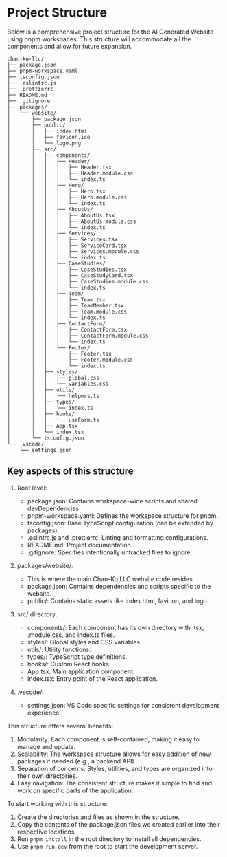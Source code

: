 # Project Structure
Below is a comprehensive project structure for the AI Generated Website using pnpm workspaces. This structure will accommodate all the components and allow for future expansion.

```plaintext
chan-ko-llc/
├── package.json
├── pnpm-workspace.yaml
├── tsconfig.json
├── .eslintrc.js
├── .prettierrc
├── README.md
├── .gitignore
├── packages/
│   └── website/
│       ├── package.json
│       ├── public/
│       │   ├── index.html
│       │   ├── favicon.ico
│       │   └── logo.png
│       ├── src/
│       │   ├── components/
│       │   │   ├── Header/
│       │   │   │   ├── Header.tsx
│       │   │   │   ├── Header.module.css
│       │   │   │   └── index.ts
│       │   │   ├── Hero/
│       │   │   │   ├── Hero.tsx
│       │   │   │   ├── Hero.module.css
│       │   │   │   └── index.ts
│       │   │   ├── AboutUs/
│       │   │   │   ├── AboutUs.tsx
│       │   │   │   ├── AboutUs.module.css
│       │   │   │   └── index.ts
│       │   │   ├── Services/
│       │   │   │   ├── Services.tsx
│       │   │   │   ├── ServiceCard.tsx
│       │   │   │   ├── Services.module.css
│       │   │   │   └── index.ts
│       │   │   ├── CaseStudies/
│       │   │   │   ├── CaseStudies.tsx
│       │   │   │   ├── CaseStudyCard.tsx
│       │   │   │   ├── CaseStudies.module.css
│       │   │   │   └── index.ts
│       │   │   ├── Team/
│       │   │   │   ├── Team.tsx
│       │   │   │   ├── TeamMember.tsx
│       │   │   │   ├── Team.module.css
│       │   │   │   └── index.ts
│       │   │   ├── ContactForm/
│       │   │   │   ├── ContactForm.tsx
│       │   │   │   ├── ContactForm.module.css
│       │   │   │   └── index.ts
│       │   │   └── Footer/
│       │   │       ├── Footer.tsx
│       │   │       ├── Footer.module.css
│       │   │       └── index.ts
│       │   ├── styles/
│       │   │   ├── global.css
│       │   │   └── variables.css
│       │   ├── utils/
│       │   │   └── helpers.ts
│       │   ├── types/
│       │   │   └── index.ts
│       │   ├── hooks/
│       │   │   └── useForm.ts
│       │   ├── App.tsx
│       │   └── index.tsx
│       └── tsconfig.json
└── .vscode/
    └── settings.json
```

## Key aspects of this structure

1. Root level:
   - package.json: Contains workspace-wide scripts and shared devDependencies.
   - pnpm-workspace.yaml: Defines the workspace structure for pnpm.
   - tsconfig.json: Base TypeScript configuration (can be extended by packages).
   - .eslintrc.js and .prettierrc: Linting and formatting configurations.
   - README.md: Project documentation.
   - .gitignore: Specifies intentionally untracked files to ignore.

2. packages/website/:
   - This is where the main Chan-Ko LLC website code resides.
   - package.json: Contains dependencies and scripts specific to the website.
   - public/: Contains static assets like index.html, favicon, and logo.

3. src/ directory:
   - components/: Each component has its own directory with .tsx, .module.css, and index.ts files.
   - styles/: Global styles and CSS variables.
   - utils/: Utility functions.
   - types/: TypeScript type definitions.
   - hooks/: Custom React hooks.
   - App.tsx: Main application component.
   - index.tsx: Entry point of the React application.

4. .vscode/: 
   - settings.json: VS Code specific settings for consistent development experience.

This structure offers several benefits:

1. Modularity: Each component is self-contained, making it easy to manage and update.
2. Scalability: The workspace structure allows for easy addition of new packages if needed (e.g., a
backend API).
3. Separation of concerns: Styles, utilities, and types are organized into their own directories.
4. Easy navigation: The consistent structure makes it simple to find and work on specific parts of
the application.

To start working with this structure:

1. Create the directories and files as shown in the structure.
2. Copy the contents of the package.json files we created earlier into their respective locations.
3. Run `pnpm install` in the root directory to install all dependencies.
4. Use `pnpm run dev` from the root to start the development server.
